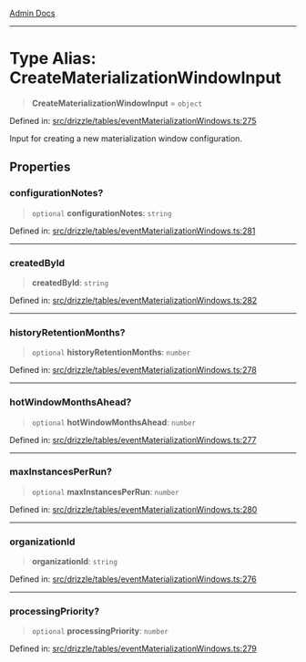 [Admin Docs](/)

***

# Type Alias: CreateMaterializationWindowInput

> **CreateMaterializationWindowInput** = `object`

Defined in: [src/drizzle/tables/eventMaterializationWindows.ts:275](https://github.com/gautam-divyanshu/talawa-api/blob/de42235531e11387f0ad0479547630845dbc8b37/src/drizzle/tables/eventMaterializationWindows.ts#L275)

Input for creating a new materialization window configuration.

## Properties

### configurationNotes?

> `optional` **configurationNotes**: `string`

Defined in: [src/drizzle/tables/eventMaterializationWindows.ts:281](https://github.com/gautam-divyanshu/talawa-api/blob/de42235531e11387f0ad0479547630845dbc8b37/src/drizzle/tables/eventMaterializationWindows.ts#L281)

***

### createdById

> **createdById**: `string`

Defined in: [src/drizzle/tables/eventMaterializationWindows.ts:282](https://github.com/gautam-divyanshu/talawa-api/blob/de42235531e11387f0ad0479547630845dbc8b37/src/drizzle/tables/eventMaterializationWindows.ts#L282)

***

### historyRetentionMonths?

> `optional` **historyRetentionMonths**: `number`

Defined in: [src/drizzle/tables/eventMaterializationWindows.ts:278](https://github.com/gautam-divyanshu/talawa-api/blob/de42235531e11387f0ad0479547630845dbc8b37/src/drizzle/tables/eventMaterializationWindows.ts#L278)

***

### hotWindowMonthsAhead?

> `optional` **hotWindowMonthsAhead**: `number`

Defined in: [src/drizzle/tables/eventMaterializationWindows.ts:277](https://github.com/gautam-divyanshu/talawa-api/blob/de42235531e11387f0ad0479547630845dbc8b37/src/drizzle/tables/eventMaterializationWindows.ts#L277)

***

### maxInstancesPerRun?

> `optional` **maxInstancesPerRun**: `number`

Defined in: [src/drizzle/tables/eventMaterializationWindows.ts:280](https://github.com/gautam-divyanshu/talawa-api/blob/de42235531e11387f0ad0479547630845dbc8b37/src/drizzle/tables/eventMaterializationWindows.ts#L280)

***

### organizationId

> **organizationId**: `string`

Defined in: [src/drizzle/tables/eventMaterializationWindows.ts:276](https://github.com/gautam-divyanshu/talawa-api/blob/de42235531e11387f0ad0479547630845dbc8b37/src/drizzle/tables/eventMaterializationWindows.ts#L276)

***

### processingPriority?

> `optional` **processingPriority**: `number`

Defined in: [src/drizzle/tables/eventMaterializationWindows.ts:279](https://github.com/gautam-divyanshu/talawa-api/blob/de42235531e11387f0ad0479547630845dbc8b37/src/drizzle/tables/eventMaterializationWindows.ts#L279)

